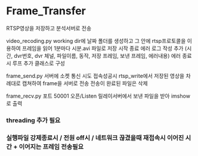 # Frame_Transfer
RTSP영상을 저장하고 분석서버로 전송

video_recoding.py
working dir에 날짜 폴더를 생성하고 그 안에
rtsp프로토콜을 이용하여 프레임을 읽어 1분마다 시분.avi 파일로 저장
시작 종료 에러 로그 작성 추가 (시간, dvr번호, dvr 체널, 파일이름, 동작, 저장 프레임, 보낸 프레임, 에러내용) 
에러 종료시 루프 추가
클래스로 구성

frame_send.py
서버에 소켓 통신 시도
접속성공시
rtsp_write에서 저장된 영상을 차례대로 캡쳐하여 frame을 서버로 전송
전송이 완료된 파일은 삭제

frame_recv.py
포트 50001 오픈/Listen
릴레이서버에서 보낸 파일을 받아 imshow로 출력


### threading 추가 필요
### 실행파일 강제종료시 / 전원 off시 / 네트워크 끊겼을때 재접속시 이어진 시간 + 이어지는 프레임 전송필요
